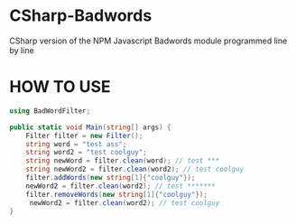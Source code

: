 # CSharp-Badwords
CSharp version of the NPM Javascript Badwords module programmed line by line

# HOW TO USE

```C#
using BadWordFilter;

public static void Main(string[] args) {
    Filter filter = new Filter();
    string word = "test ass";
    string word2 = "test coolguy";
    string newWord = filter.clean(word); // test ***
    string newWord2 = filter.clean(word2); // test coolguy
    filter.addWords(new string[1]{"coolguy"});
    newWord2 = filter.clean(word2); // test *******
    filter.removeWords(new string[1]{"coolguy"});
     newWord2 = filter.clean(word2); // test coolguy
}
```
